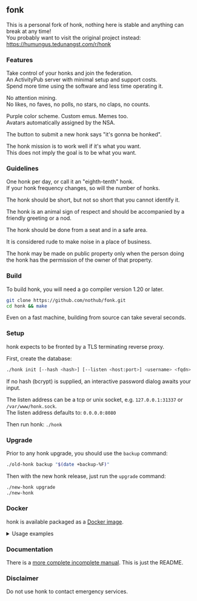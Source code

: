 ## fonk

This is a personal fork of honk, nothing here is
stable and anything can break at any time!  
You probably want to visit the original project instead:
https://humungus.tedunangst.com/r/honk

### Features

Take control of your honks and join the federation.  
An ActivityPub server with minimal setup and support costs.  
Spend more time using the software and less time operating it.

No attention mining.  
No likes, no faves, no polls, no stars, no claps, no counts.

Purple color scheme. Custom emus. Memes too.  
Avatars automatically assigned by the NSA.

The button to submit a new honk says "it's gonna be honked".

The honk mission is to work well if it's what you want.  
This does not imply the goal is to be what you want.

### Guidelines

One honk per day, or call it an "eighth-tenth" honk.  
If your honk frequency changes, so will the number of honks.

The honk should be short, but not so short that you cannot identify it.

The honk is an animal sign of respect and should be accompanied by a  
friendly greeting or a nod.

The honk should be done from a seat and in a safe area.

It is considered rude to make noise in a place of business.

The honk may be made on public property only when the person doing  
the honk has the permission of the owner of that property.

### Build

To build honk, you will need a go compiler version 1.20 or later.

```sh
git clone https://github.com/nothub/fonk.git
cd honk && make
```

Even on a fast machine, building from source can take several seconds.

### Setup

honk expects to be fronted by a TLS terminating reverse proxy.

First, create the database:

```sh
./honk init [--hash <hash>] [--listen <host:port>] <username> <fqdn>
```

If no hash (bcrypt) is supplied, an interactive password dialog awaits your input.

The listen address can be a tcp or unix socket, e.g. `127.0.0.1:31337` or `/var/www/honk.sock`.  
The listen address defaults to: `0.0.0.0:8080`

Then run honk: `./honk`

### Upgrade

Prior to any honk upgrade, you should use the `backup` command:

```sh
./old-honk backup "$(date +backup-%F)"
```

Then with the new honk release, just run the `upgrade` command:

```sh
./new-honk upgrade
./new-honk
```

### Docker

honk is available packaged as a
[Docker image](https://hub.docker.com/r/n0thub/fonk).

<details>
  <summary>Usage examples</summary>

##### Persistent data volume

```sh
docker run --rm            \
  -p "127.0.0.1:8080:8080" \
  -v "${PWD}/data:/data"   \
  "n0thub/fonk:latest"
```

---

##### Database setup

The database will be initialized if not found.  
A password can be supplied interactive or by flag as bcrypt hash.

Handy ways to generate a bcrypt hash:
- `hash="$(./honk genhash)"`
- `hash="$(htpasswd -nBC 12 "" | tr -d ':\n')"`

```sh
hash="$(./honk genhash)"
docker run --rm          \
  -v "${PWD}/data:/data" \
  "n0thub/fonk:latest"   \
    init                 \
    --hash "${hash}"     \
    "admin"              \
    "honk.example.org"
```

---

##### Database upgrade

A database upgrade can be executed by passing the required command to the
container.

```sh
docker run --rm              \
  -v "${PWD}/data:/data"     \
  "n0thub/fonk:latest"       \
  "upgrade"
```

---

##### Custom HTML views

```sh
docker run --rm               \
  -p "127.0.0.1:8080:8080"    \
  -v "${PWD}/data:/data"      \
  -v "${PWD}/views:/views:ro" \
  "n0thub/fonk:latest"
```

---

##### Custom UID & GID

```sh
docker run --rm            \
  -p "127.0.0.1:8080:8080" \
  -v "${PWD}/data:/data"   \
  -e "PUID=9001"           \
  -e "PGID=9002"           \
  "n0thub/fonk:latest"
```

</details>

### Documentation

There is a [more complete incomplete manual](./docs/). This is just the README.

### Disclaimer

Do not use honk to contact emergency services.  
